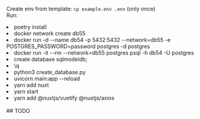 Create env from template: ```cp example.env .env``` (only once)    
Run: 
<li> poetry install </li>
<li> docker network create db55</li>
<li> docker run -d --name db54 -p 5432:5432 --network=db55 -e POSTGRES_PASSWORD=password postgres -d postgres </li>
<li> docker run -it --rm --network=db55 postgres psql -h db54 -U postgres </li>  
<li> create database sqlmodeldb;</li>
<li> \q</li>
<li> python3 create_database.py </li>
<li> uvicorn main:app --reload </li>
<li> yarn add nuxt</li>
<li> yarn start</li>
<li> yarn add @nuxtjs/vuetify @nuxtjs/axios </li>
</ul><br />
## TODO 
